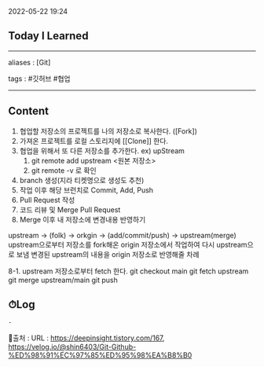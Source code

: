 2022-05-22 19:24
## Today I Learned
---
aliases : [Git]

tags : #깃허브 #협업

---

## Content
1. 협업할 저장소의 프로젝트를 나의 저장소로 복사한다. ([Fork])
2. 가져온 프로젝트를 로컬 스토리지에 [[Clone]] 한다.
3. 협업을 위해서 또 다른 저장소를 추가한다. ex) upStream 
	1. git remote add upstream <원본 저장소>
	2. git remote -v 로 확인
4. branch 생성(지라 티켓명으로 생성도 추천)
5. 작업 이후 해당 브런치로 Commit, Add, Push
6. Pull Request 작성
7. 코드 리뷰 및 Merge Pull  Request
8. Merge 이후 내 저장소에 변경내용 반영하기

upstream -> (folk) -> orkgin -> (add/commit/push) -> upstream(merge)
upstream으로부터 저장소를 fork해온 origin 저장소에서 작업하여 다시 upstream으로 보냄
변경된 upstream의 내용을 origin 저장소로 반영해줄 차례

8-1. upstream 저장소로부터 fetch 한다.
git checkout main
git fetch upstream
git merge upstream/main
git push

## ⏱Log
	-


📙출처 :
URL : https://deepinsight.tistory.com/167, https://velog.io/@shin6403/Git-Github-%ED%98%91%EC%97%85%ED%95%98%EA%B8%B0